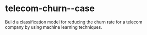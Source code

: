 # telecom-churn--case
Build a classification model for reducing the churn rate for a telecom company  by using machine learning techniques.
